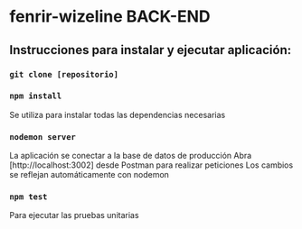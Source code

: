 # fenrir-wizeline BACK-END
## Instrucciones para instalar y ejecutar aplicación: 

### `git clone [repositorio]`

### `npm install`
Se utiliza para instalar todas las dependencias necesarias

### `nodemon server`
La aplicación se conectar a la base de datos de producción
Abra [http://localhost:3002] desde Postman para realizar peticiones
Los cambios se reflejan automáticamente con nodemon

### `npm test`
Para ejecutar las pruebas unitarias
